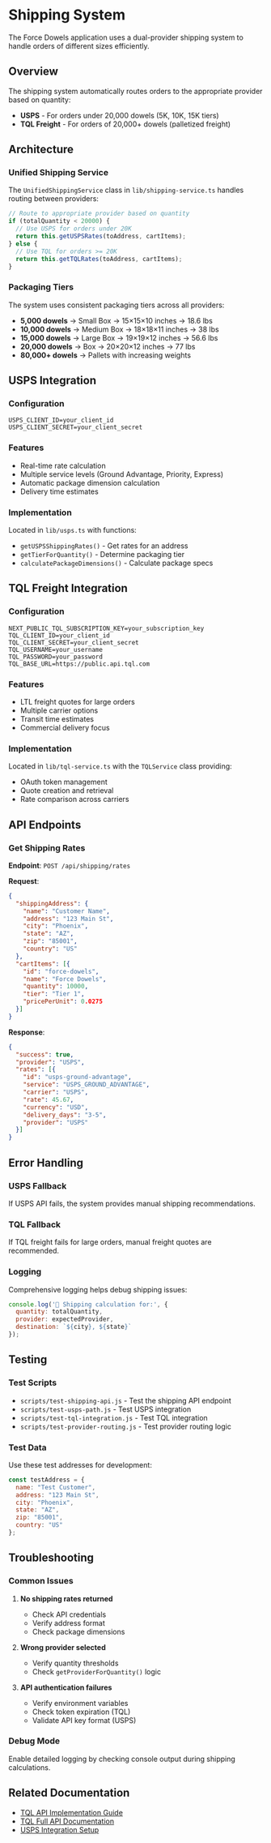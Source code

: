 # Shipping System

The Force Dowels application uses a dual-provider shipping system to handle orders of different sizes efficiently.

## Overview

The shipping system automatically routes orders to the appropriate provider based on quantity:

- **USPS** - For orders under 20,000 dowels (5K, 10K, 15K tiers)
- **TQL Freight** - For orders of 20,000+ dowels (palletized freight)

## Architecture

### Unified Shipping Service
The `UnifiedShippingService` class in `lib/shipping-service.ts` handles routing between providers:

```typescript
// Route to appropriate provider based on quantity
if (totalQuantity < 20000) {
  // Use USPS for orders under 20K
  return this.getUSPSRates(toAddress, cartItems);
} else {
  // Use TQL for orders >= 20K
  return this.getTQLRates(toAddress, cartItems);
}
```

### Packaging Tiers

The system uses consistent packaging tiers across all providers:

- **5,000 dowels** → Small Box → 15×15×10 inches → 18.6 lbs
- **10,000 dowels** → Medium Box → 18×18×11 inches → 38 lbs  
- **15,000 dowels** → Large Box → 19×19×12 inches → 56.6 lbs
- **20,000 dowels** → Box → 20×20×12 inches → 77 lbs
- **80,000+ dowels** → Pallets with increasing weights

## USPS Integration

### Configuration
```env
USPS_CLIENT_ID=your_client_id
USPS_CLIENT_SECRET=your_client_secret
```

### Features
- Real-time rate calculation
- Multiple service levels (Ground Advantage, Priority, Express)
- Automatic package dimension calculation
- Delivery time estimates

### Implementation
Located in `lib/usps.ts` with functions:
- `getUSPSShippingRates()` - Get rates for an address
- `getTierForQuantity()` - Determine packaging tier
- `calculatePackageDimensions()` - Calculate package specs

## TQL Freight Integration

### Configuration
```env
NEXT_PUBLIC_TQL_SUBSCRIPTION_KEY=your_subscription_key
TQL_CLIENT_ID=your_client_id
TQL_CLIENT_SECRET=your_client_secret
TQL_USERNAME=your_username
TQL_PASSWORD=your_password
TQL_BASE_URL=https://public.api.tql.com
```

### Features
- LTL freight quotes for large orders
- Multiple carrier options
- Transit time estimates
- Commercial delivery focus

### Implementation
Located in `lib/tql-service.ts` with the `TQLService` class providing:
- OAuth token management
- Quote creation and retrieval
- Rate comparison across carriers

## API Endpoints

### Get Shipping Rates
**Endpoint**: `POST /api/shipping/rates`

**Request**:
```json
{
  "shippingAddress": {
    "name": "Customer Name",
    "address": "123 Main St",
    "city": "Phoenix",
    "state": "AZ",
    "zip": "85001",
    "country": "US"
  },
  "cartItems": [{
    "id": "force-dowels",
    "name": "Force Dowels",
    "quantity": 10000,
    "tier": "Tier 1",
    "pricePerUnit": 0.0275
  }]
}
```

**Response**:
```json
{
  "success": true,
  "provider": "USPS",
  "rates": [{
    "id": "usps-ground-advantage",
    "service": "USPS_GROUND_ADVANTAGE",
    "carrier": "USPS",
    "rate": 45.67,
    "currency": "USD",
    "delivery_days": "3-5",
    "provider": "USPS"
  }]
}
```

## Error Handling

### USPS Fallback
If USPS API fails, the system provides manual shipping recommendations.

### TQL Fallback
If TQL freight fails for large orders, manual freight quotes are recommended.

### Logging
Comprehensive logging helps debug shipping issues:
```javascript
console.log('🚚 Shipping calculation for:', {
  quantity: totalQuantity,
  provider: expectedProvider,
  destination: `${city}, ${state}`
});
```

## Testing

### Test Scripts
- `scripts/test-shipping-api.js` - Test the shipping API endpoint
- `scripts/test-usps-path.js` - Test USPS integration
- `scripts/test-tql-integration.js` - Test TQL integration
- `scripts/test-provider-routing.js` - Test provider routing logic

### Test Data
Use these test addresses for development:
```javascript
const testAddress = {
  name: "Test Customer",
  address: "123 Main St",
  city: "Phoenix",
  state: "AZ",
  zip: "85001",
  country: "US"
};
```

## Troubleshooting

### Common Issues

1. **No shipping rates returned**
   - Check API credentials
   - Verify address format
   - Check package dimensions

2. **Wrong provider selected**
   - Verify quantity thresholds
   - Check `getProviderForQuantity()` logic

3. **API authentication failures**
   - Verify environment variables
   - Check token expiration (TQL)
   - Validate API key format (USPS)

### Debug Mode
Enable detailed logging by checking console output during shipping calculations.

## Related Documentation

- [TQL API Implementation Guide](../ShippingCalculator/TQL_API_OVERVIEW.md)
- [TQL Full API Documentation](../ShippingCalculator/FULL_DOCUMENTATION.md)
- [USPS Integration Setup](../usps-integration-setup.md)
